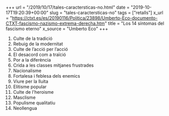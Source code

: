 +++
url = "/2019/10/17/tales-caractersticas-no.html"
date = "2019-10-17T19:20:39+00:00"
slug = "tales-caractersticas-no"
tags = ["retalls"]
x_url = "https://ctxt.es/es/20190116/Politica/23898/Umberto-Eco-documento-CTXT-fascismo-nazismo-extrema-derecha.htm"
title = "Los 14 síntomas del fascismo eterno"
x_source = "Umberto Eco"
+++

1. Culte de la tradició
2. Rebuig de la modernitat
3. Culte de l’acció per l’acció
4. El desacord com a traïció
5. Por a la diferència
6. Crida a les classes mitjanes frustrades
7. Nacionalisme
8. Fortalesa i feblesa dels enemics
9. Viure per la lluita
10. Elitisme popular
11. Culte de l'heroisme
12. Masclisme
13. Populisme qualitatiu
14. Neollengua
